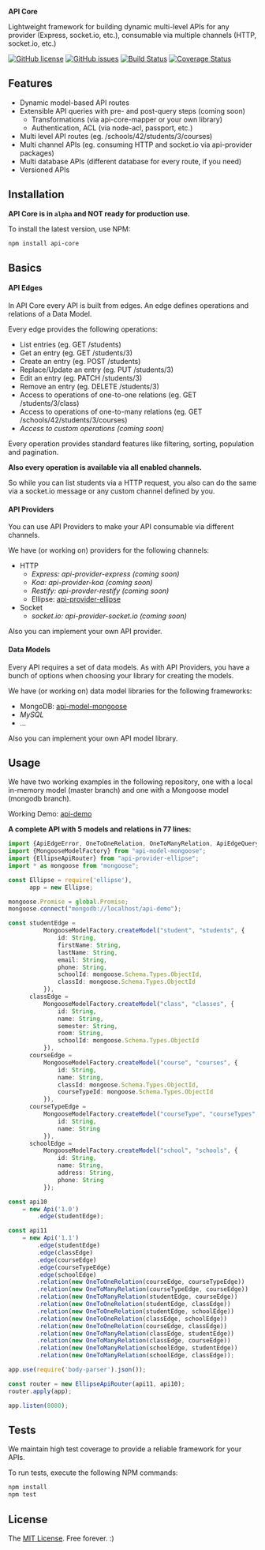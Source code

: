 **API Core**

Lightweight framework for building dynamic multi-level APIs for any provider (Express, socket.io, etc.), consumable via multiple channels (HTTP, socket.io, etc.)

[![GitHub license](https://img.shields.io/badge/license-MIT-blue.svg)](https://raw.githubusercontent.com/ajuhos/api-core/master/LICENSE)
[![GitHub issues](https://img.shields.io/github/issues/ajuhos/api-core.svg)](https://github.com/ajuhos/api-core/issues)
[![Build Status](https://travis-ci.org/ajuhos/api-core.svg?branch=master)](https://travis-ci.org/ajuhos/api-core)
[![Coverage Status](https://coveralls.io/repos/github/ajuhos/api-core/badge.svg?branch=master)](https://coveralls.io/github/ajuhos/api-core?branch=master)

## Features

 - Dynamic model-based API routes
 - Extensible API queries with pre- and post-query steps  (coming soon)
     - Transformations (via api-core-mapper or your own library)
     - Authentication, ACL (via node-acl, passport, etc.)
 - Multi level API routes (eg. /schools/42/students/3/courses)
 - Multi channel APIs (eg. consuming HTTP and socket.io via api-provider packages)
 - Multi database APIs (different database for every route, if you need)
 - Versioned APIs

## Installation

**API Core is in ``alpha`` and NOT ready for production use.**

To install the latest version, use NPM:

```bash
npm install api-core
```

## Basics

#### API Edges

In API Core every API is built from edges. 
An edge defines operations and relations of a Data Model.

Every edge provides the following operations:

 - List entries (eg. GET /students)
 - Get an entry (eg. GET /students/3)
 - Create an entry (eg. POST /students)
 - Replace/Update an entry (eg. PUT /students/3)
 - Edit an entry (eg. PATCH /students/3)
 - Remove an entry (eg. DELETE /students/3)
 - Access to operations of one-to-one relations (eg. GET /students/3/class)
 - Access to operations of one-to-many relations (eg. GET /schools/42/students/3/courses) 
 - _Access to custom operations (coming soon)_

Every operation provides standard features like filtering, sorting, 
population and pagination.

**Also every operation is available via all enabled channels.**

So while you can list students via a HTTP request, you also can do the 
same via a socket.io message or any custom channel defined by you.

#### API Providers

You can use API Providers to make your API consumable via different
channels.

We have (or working on) providers for the following channels:
 
 - HTTP
     - _Express: api-provider-express (coming soon)_
     - _Koa: api-provider-koa (coming soon)_
     - _Restify: api-provder-restify (coming soon)_
     - Ellipse: [api-provider-ellipse](https://github.com/ajuhos/api-provider-ellipse)
 - Socket
     - _socket.io: api-provider-socket.io (coming soon)_
     
Also you can implement your own API provider.

#### Data Models

Every API requires a set of data models. As with API Providers, you have
a bunch of options when choosing your library for creating the models.

We have (or working on) data model libraries for the following frameworks:

  - MongoDB: [api-model-mongoose](https://github.com/ajuhos/api-model-mongoose)
  - _MySQL_
  - ...
  
Also you can implement your own API model library.

## Usage

We have two working examples in the following repository, one with a 
local in-memory model (master branch) and one with a Mongoose model (mongodb branch).

Working Demo: [api-demo](https://github.com/ajuhos/api-demo)

**A complete API with 5 models and relations in 77 lines:**
```typescript
import {ApiEdgeError, OneToOneRelation, OneToManyRelation, ApiEdgeQueryResponse, Api} from "api-core";
import {MongooseModelFactory} from "api-model-mongoose";
import {EllipseApiRouter} from "api-provider-ellipse";
import * as mongoose from "mongoose";

const Ellipse = require('ellipse'),
      app = new Ellipse;

mongoose.Promise = global.Promise;
mongoose.connect("mongodb://localhost/api-demo");

const studentEdge =
          MongooseModelFactory.createModel("student", "students", {
              id: String,
              firstName: String,
              lastName: String,
              email: String,
              phone: String,
              schoolId: mongoose.Schema.Types.ObjectId,
              classId: mongoose.Schema.Types.ObjectId
          }),
      classEdge =
          MongooseModelFactory.createModel("class", "classes", {
              id: String,
              name: String,
              semester: String,
              room: String,
              schoolId: mongoose.Schema.Types.ObjectId
          }),
      courseEdge =
          MongooseModelFactory.createModel("course", "courses", {
              id: String,
              name: String,
              classId: mongoose.Schema.Types.ObjectId,
              courseTypeId: mongoose.Schema.Types.ObjectId
          }),
      courseTypeEdge =
          MongooseModelFactory.createModel("courseType", "courseTypes", {
              id: String,
              name: String
          }),
      schoolEdge =
          MongooseModelFactory.createModel("school", "schools", {
              id: String,
              name: String,
              address: String,
              phone: String
          });

const api10
    = new Api('1.0')
        .edge(studentEdge);

const api11
    = new Api('1.1')
        .edge(studentEdge)
        .edge(classEdge)
        .edge(courseEdge)
        .edge(courseTypeEdge)
        .edge(schoolEdge)
        .relation(new OneToOneRelation(courseEdge, courseTypeEdge))
        .relation(new OneToManyRelation(courseTypeEdge, courseEdge))
        .relation(new OneToManyRelation(studentEdge, courseEdge))
        .relation(new OneToOneRelation(studentEdge, classEdge))
        .relation(new OneToOneRelation(studentEdge, schoolEdge))
        .relation(new OneToOneRelation(classEdge, schoolEdge))
        .relation(new OneToOneRelation(courseEdge, classEdge))
        .relation(new OneToManyRelation(classEdge, studentEdge))
        .relation(new OneToManyRelation(classEdge, courseEdge))
        .relation(new OneToManyRelation(schoolEdge, studentEdge))
        .relation(new OneToManyRelation(schoolEdge, classEdge));

app.use(require('body-parser').json());

const router = new EllipseApiRouter(api11, api10);
router.apply(app);

app.listen(8080);
```

## Tests

We maintain high test coverage to provide a reliable framework 
for your APIs.

To run tests, execute the following NPM commands:

```bash
npm install
npm test
```

## License

The [MIT License](https://github.com/ajuhos/api-core/blob/master/LICENSE). Free forever. :)
